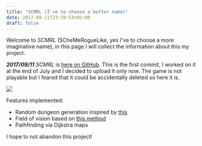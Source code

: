 ```yaml
---
title: "SCMRL (I've to choose a better name)"
date: 2017-09-11T23:39:53+02:00
draft: false
---
```



Welcome to *SCMRL* (SCheMeRogueLike, yes I've to choose a more imaginative name), in this page I will collect the information about this my project.


***2017/09/11*** *SCMRL* is [here on GitHub](https://github.com/andrea96/scmrl).
This is the first commit, I worked on it at the end of July and I decided to upload it only now.
The game is not playable but I feared that it could be accidentally deleted so here it is.

![](/img/scmrl.gif)

Features implemented:

* Random dungeon generation inspired by [this](http://journal.stuffwithstuff.com/2014/12/21/rooms-and-mazes/) 
* Field of vision based on [this method](http://www.roguebasin.com/index.php?title=Precise_Shadowcasting_in_JavaScript)
* Pathfinding via Dijkstra maps

I hope to not abandon this project!




